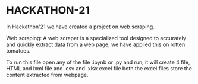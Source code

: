 # HACKATHON-21
In Hackathon'21 we have created a project on web scraping.


Web scraping: A web scraper is a specialized tool designed to accurately and quickly extract data from a web page, we have applied this on rotten tomatoes.


To run this file open any of the file .ipynb or .py and run, it will create 4 file, HTML and lxml file and .csv and .xlsx excel file both the excel files store the content extracted from webpage.
